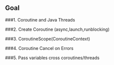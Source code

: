## Goal

###1. Coroutine and Java Threads

###2. Create Coroutine (async,launch,runblocking)

###3. CoroutineScope(CoroutineContext) 

###4. Coroutine Cancel on Errors

###5. Pass variables cross coroutines/threads


